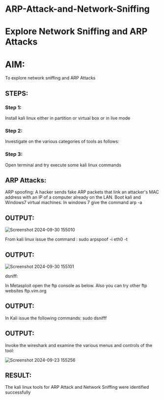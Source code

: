 # ARP-Attack-and-Network-Sniffing
# Explore Network Sniffing and ARP Attacks

# AIM:

To explore network sniffing and ARP Attacks

## STEPS:

### Step 1:

Install kali linux either in partition or virtual box or in live mode

### Step 2:

Investigate on the various categories of tools as follows:


### Step 3:
Open terminal and try execute some kali linux commands

## ARP Attacks:  
ARP spoofing: A hacker sends fake ARP packets that link an attacker's MAC address with an IP of a computer already on the LAN. 
Boot kali and Windows7 virtual machines.
In windows 7 give the command arp -a
## OUTPUT:
![Screenshot 2024-09-30 155010](https://github.com/user-attachments/assets/ffba8caa-6084-4c07-8c11-3e4ece045a94)

From kali linux issue the command :
sudo arpspoof -i eth0 -t <target system> <gateway>
## OUTPUT:
![Screenshot 2024-09-30 155101](https://github.com/user-attachments/assets/98dd4cdc-a659-4bc8-906d-4818549b0a3d)


 dsniff:





In Metasploit open the ftp console as below. Also you can try other ftp websites ftp.vim.org
## OUTPUT:




In Kali issue the following commands:
sudo dsnifff
## OUTPUT:



Invoke the wireshark and examine the various menus  and controls of the tool:

![Screenshot 2024-09-23 155256](https://github.com/user-attachments/assets/5a577299-6989-4a13-924d-3312d239e82b)

## RESULT:
The kali linux tools for ARP Attack and Network Sniffing were identified successfully
